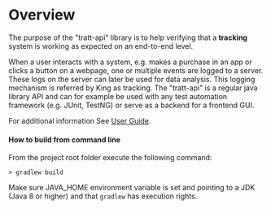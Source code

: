 # Overview

The purpose of the "tratt-api" library is to help verifying that a **tracking** system is working as expected on an end-to-end level.

When a user interacts with a system, e.g. makes a purchase in an app or clicks a button on a webpage, one or multiple events are logged to a server. These logs on the server can later be used for data analysis. This logging mechanism is referred by King as tracking. The "tratt-api" is a regular java library API and can for example be used with any test automation framework (e.g. JUnit, TestNG) or serve as a backend for a frontend GUI.

For additional information See [User Guide](../../wiki).


#### How to build from command line
From the project root folder execute the following command:
```
> gradlew build
```
Make sure JAVA_HOME environment variable is set and pointing to a JDK (Java 8 or higher) and that `gradlew` has execution rights.

